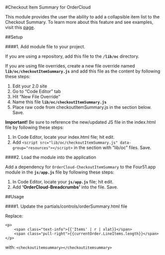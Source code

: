 #Checkout Item Summary for OrderCloud 

This module provides the user the ability to add a collapsible item list to the Checkout Summary. 
To learn more about this feature and see examples, visit this [page](https://jenRas.Four51OrderCloud.com/checkoutItemSummary).

##Setup

####1. Add module file to your project.

If you are using a repository, add this file to the **`/lib/oc`** directory.

If you are using file overrides, create a new file override named **`lib/oc/checkoutItemSummary.js`** and add this file as the content by following these steps:

1. Edit your 2.0 site
2. Go to “Code Editor” tab
3. Hit “New File Override”
4. Name this file **`lib/oc/checkoutItemSummary.js`**
5. Place raw code from checkoutItemSummary.js in the section below. Save.

**Important!** Be sure to reference the new/updated JS file in the index.html file by following these steps:

1. In Code Editor, locate your index.html file; hit edit.
2. Add `<script src="lib/oc/checkoutItemSummary.js" data-group="resources"></script>` in the section with “lib/oc” files. Save.

####2. Load the module into the application

Add a dependency for `OrderCloud-CheckoutItemSummary` to the Four51.app module in the **`js/app.js`** file by following these steps:

1. In Code Editor, locate your **`js/app.js`** file; hit edit.
2. Add **‘OrderCloud-Breadcrumbs’** into the file. Save.

##Usage

####1. Update the partials/controls/orderSummary.html file

Replace: 
```
<p>
    <span class="text-info">{{'Items' | r | xlat}}</span>
    <span class="pull-right">{{currentOrder.LineItems.length}}</span>
</p>
```

with: `<checkoutitemsummary></checkoutitemsummary>` 
